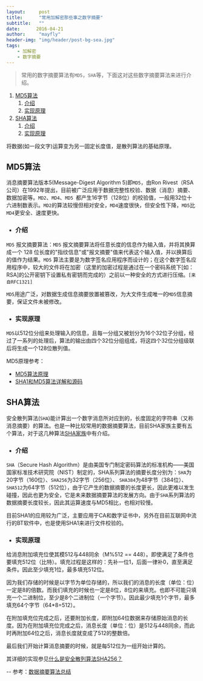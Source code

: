```yaml
---
layout:     post
title:      "常用加解密那些事之数字摘要"
subtitle:   ""
date:      2016-04-21
author:     "mayfly"
header-img: "img/header/post-bg-sea.jpg"
tags:
    - 加解密
    - 数字摘要
---
```


> 常用的数字摘要算法有`MD5`，`SHA`等，下面这对这些数字摘要算法来进行介绍。

1. [MD5算法](#MD5算法)
	1. [介绍](#介绍)
	2. [实现原理](#实现原理)
2. [SHA算法](#SHA算法)
	1. [介绍](#介绍)
	2. [实现原理](#实现原理)

将数据(如一段文字)运算变为另一固定长度值，是散列算法的基础原理。
 ## MD5算法
消息摘要算法版本5(Message-Digest Algorithm 5)即`MD5`，由Ron Rivest（RSA公司）在1992年提出，目前被广泛应用于数据完整性校验、数据（消息）摘要、数据加密等。`MD2`、`MD4`、`MD5 `都产生16字节（128位）的校验值，一般用32位十六进制数表示。`MD2`的算法较慢但相对安全，`MD4`速度很快，但安全性下降，`MD5`比`MD4`更安全、速度更快。

- ### 介绍
`MD5` 报文摘要算法：`MD5` 报文摘要算法将任意长度的信息作为输入值，并将其换算成一个 128 位长度的"指纹信息"或"报文摘要"值来代表这个输入值，并以换算后的值作为结果。`MD5` 算法主要是为数字签名应用程序而设计的；在这个数字签名应用程序中，较大的文件将在加密（这里的加密过程是通过在一个密码系统下[如：RSA]的公开密钥下设置私有密钥而完成的）之前以一种安全的方式进行压缩。`[来自RFC1321]`

`MD5`用途广泛，对数据生成信息摘要放置被篡改，为大文件生成唯一的`MD5`信息摘要，保证文件未被修改。

- ### 实现原理
`MD5`以512位分组来处理输入的信息，且每一分组又被划分为16个32位子分组，经过了一系列的处理后，算法的输出由四个32位分组组成，将这四个32位分组级联后将生成一个128位散列值。

MD5原理参考：
* [MD5算法原理](http://blog.csdn.net/forgotaboutgirl/article/details/7258109)
* [SHA1和MD5算法详解和源码](http://www.cnblogs.com/fullsail/archive/2013/02/22/2921505.html)

 ## SHA算法
安全散列算法(`SHA`)能计算出一个数字消息所对应到的，长度固定的字符串（又称消息摘要）的算法。也是一种比较常用的数据摘要算法，目前SHA家族主要有五个算法，对于这几种算法[SHA家族](https://zh.wikipedia.org/wiki/SHA%E5%AE%B6%E6%97%8F)中有介绍。

- ### 介绍
`SHA`（Secure Hash Algorithm）是由美国专门制定密码算法的标准机构——美国国家标准技术研究院（NIST）制定的，SHA系列算法的摘要长度分别为：`SHA`为20字节（160位）、`SHA256`为32字节（256位）、 `SHA384`为48字节（384位）、`SHA512`为64字节（512位），由于它产生的数据摘要的长度更长，因此更难以发生碰撞，因此也更为安全，它是未来数据摘要算法的发展方向。由于`SHA`系列算法的数据摘要长度较长，因此其运算速度与MD5相比，也相对较慢。

目前SHA1的应用较为广泛，主要应用于CA和数字证书中，另外在目前互联网中流行的BT软件中，也是使用SHA1来进行文件校验的。

- ### 实现原理
给消息附加填充位使其模512与448同余（M%512 == 448）。即使满足了条件也要填充512位（比特）。填充过程是这样的：先补一位1，后面一律补0，直至满足条件。因此至少填充1位，最多填充512位。

因为我们存储的时候是以字节为单位存储的，所以我们的消息的长度（单位：位）一定是8的倍数。而我们填充的时候也一定是8位，8位的来填充。也即不可能只填充一个二进制位，至少是8个二进制位（一个字节）。因此最少填充1个字节，最多填充64个字节（64*8=512）。

在附加填充位完成之后，还要附加长度，即附加64位数据来存储原始消息的长度。因为在附加填充位完成之后，消息长度（单位：位）是512与448同余，而此时再附加64位之后，消息长度就变成了512的整数倍。

最后我们开始计算消息摘要的时候，就是每512位为一组开始计算的。

其详细的实现参见[什么是安全散列算法SHA256？](http://8btc.com/article-136-1.html)

--
参考：[数据摘要算法总结](http://xialeizhou.com/2015/12/25/base64%E5%8A%A0%E5%AF%86/)